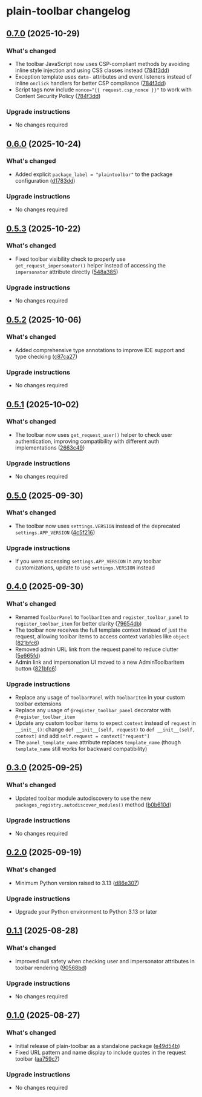 # plain-toolbar changelog

## [0.7.0](https://github.com/dropseed/plain/releases/plain-toolbar@0.7.0) (2025-10-29)

### What's changed

- The toolbar JavaScript now uses CSP-compliant methods by avoiding inline style injection and using CSS classes instead ([784f3dd](https://github.com/dropseed/plain/commit/784f3dd9724c11256cc3aa0a0e15c5c3eae6133c))
- Exception template uses `data-` attributes and event listeners instead of inline `onclick` handlers for better CSP compliance ([784f3dd](https://github.com/dropseed/plain/commit/784f3dd9724c11256cc3aa0a0e15c5c3eae6133c))
- Script tags now include `nonce="{{ request.csp_nonce }}"` to work with Content Security Policy ([784f3dd](https://github.com/dropseed/plain/commit/784f3dd9724c11256cc3aa0a0e15c5c3eae6133c))

### Upgrade instructions

- No changes required

## [0.6.0](https://github.com/dropseed/plain/releases/plain-toolbar@0.6.0) (2025-10-24)

### What's changed

- Added explicit `package_label = "plaintoolbar"` to the package configuration ([d1783dd](https://github.com/dropseed/plain/commit/d1783dd564))

### Upgrade instructions

- No changes required

## [0.5.3](https://github.com/dropseed/plain/releases/plain-toolbar@0.5.3) (2025-10-22)

### What's changed

- Fixed toolbar visibility check to properly use `get_request_impersonator()` helper instead of accessing the `impersonator` attribute directly ([548a385](https://github.com/dropseed/plain/commit/548a385))

### Upgrade instructions

- No changes required

## [0.5.2](https://github.com/dropseed/plain/releases/plain-toolbar@0.5.2) (2025-10-06)

### What's changed

- Added comprehensive type annotations to improve IDE support and type checking ([c87ca27](https://github.com/dropseed/plain/commit/c87ca27ed2))

### Upgrade instructions

- No changes required

## [0.5.1](https://github.com/dropseed/plain/releases/plain-toolbar@0.5.1) (2025-10-02)

### What's changed

- The toolbar now uses `get_request_user()` helper to check user authentication, improving compatibility with different auth implementations ([2663c49](https://github.com/dropseed/plain/commit/2663c49404))

### Upgrade instructions

- No changes required

## [0.5.0](https://github.com/dropseed/plain/releases/plain-toolbar@0.5.0) (2025-09-30)

### What's changed

- The toolbar now uses `settings.VERSION` instead of the deprecated `settings.APP_VERSION` ([4c5f216](https://github.com/dropseed/plain/commit/4c5f2166c1))

### Upgrade instructions

- If you were accessing `settings.APP_VERSION` in any toolbar customizations, update to use `settings.VERSION` instead

## [0.4.0](https://github.com/dropseed/plain/releases/plain-toolbar@0.4.0) (2025-09-30)

### What's changed

- Renamed `ToolbarPanel` to `ToolbarItem` and `register_toolbar_panel` to `register_toolbar_item` for better clarity ([79654db](https://github.com/dropseed/plain/commit/79654dbefe))
- The toolbar now receives the full template context instead of just the request, allowing toolbar items to access context variables like `object` ([821bfc6](https://github.com/dropseed/plain/commit/821bfc6fab))
- Removed admin URL link from the request panel to reduce clutter ([5e665fd](https://github.com/dropseed/plain/commit/5e665fd4ca))
- Admin link and impersonation UI moved to a new AdminToolbarItem button ([821bfc6](https://github.com/dropseed/plain/commit/821bfc6fab))

### Upgrade instructions

- Replace any usage of `ToolbarPanel` with `ToolbarItem` in your custom toolbar extensions
- Replace any usage of `@register_toolbar_panel` decorator with `@register_toolbar_item`
- Update any custom toolbar items to expect `context` instead of `request` in `__init__()`: change `def __init__(self, request)` to `def __init__(self, context)` and add `self.request = context["request"]`
- The `panel_template_name` attribute replaces `template_name` (though `template_name` still works for backward compatibility)

## [0.3.0](https://github.com/dropseed/plain/releases/plain-toolbar@0.3.0) (2025-09-25)

### What's changed

- Updated toolbar module autodiscovery to use the new `packages_registry.autodiscover_modules()` method ([b0b610d](https://github.com/dropseed/plain/commit/b0b610d461))

### Upgrade instructions

- No changes required

## [0.2.0](https://github.com/dropseed/plain/releases/plain-toolbar@0.2.0) (2025-09-19)

### What's changed

- Minimum Python version raised to 3.13 ([d86e307](https://github.com/dropseed/plain/commit/d86e307efb))

### Upgrade instructions

- Upgrade your Python environment to Python 3.13 or later

## [0.1.1](https://github.com/dropseed/plain/releases/plain-toolbar@0.1.1) (2025-08-28)

### What's changed

- Improved null safety when checking user and impersonator attributes in toolbar rendering ([90568bd](https://github.com/dropseed/plain/commit/90568bdfa4))

### Upgrade instructions

- No changes required

## [0.1.0](https://github.com/dropseed/plain/releases/plain-toolbar@0.1.0) (2025-08-27)

### What's changed

- Initial release of plain-toolbar as a standalone package ([e49d54b](https://github.com/dropseed/plain/commit/e49d54bfea162424c73e54bf7ed87e93442af899))
- Fixed URL pattern and name display to include quotes in the request toolbar ([aa759c7](https://github.com/dropseed/plain/commit/aa759c72cae987ed8b6dd07c2e70f5fb97b6fd09))

### Upgrade instructions

- No changes required
